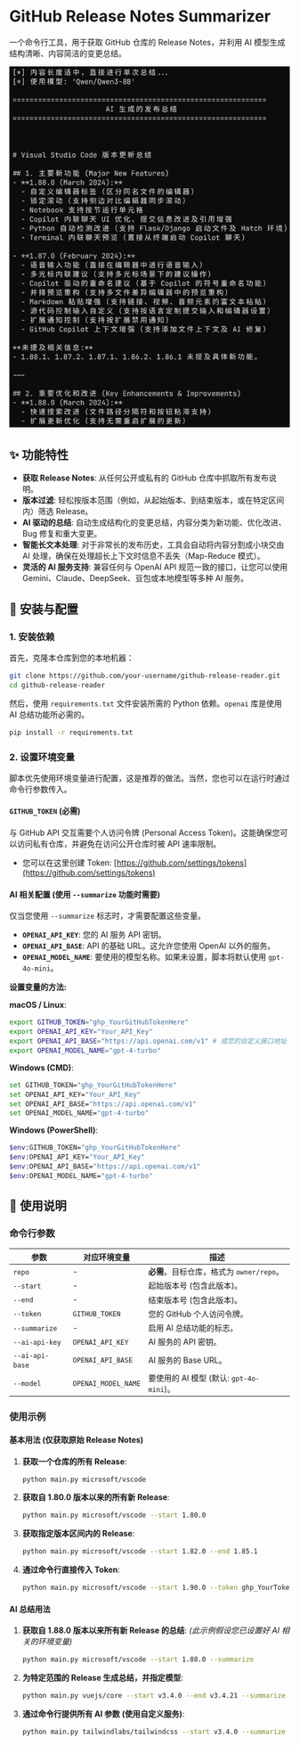 # GitHub Release Notes Summarizer

一个命令行工具，用于获取 GitHub 仓库的 Release Notes，并利用 AI 模型生成结构清晰、内容简洁的变更总结。

![截图](docs/screenshot.png)

## ✨ 功能特性

- **获取 Release Notes**: 从任何公开或私有的 GitHub 仓库中抓取所有发布说明。
- **版本过滤**: 轻松按版本范围（例如，从起始版本、到结束版本，或在特定区间内）筛选 Release。
- **AI 驱动的总结**: 自动生成结构化的变更总结，内容分类为新功能、优化改进、Bug 修复和重大变更。
- **智能长文本处理**: 对于非常长的发布历史，工具会自动将内容分割成小块交由 AI 处理，确保在处理超长上下文时信息不丢失（Map-Reduce 模式）。
- **灵活的 AI 服务支持**: 兼容任何与 OpenAI API 规范一致的接口，让您可以使用 Gemini、Claude、DeepSeek、豆包或本地模型等多种 AI 服务。

## 🚀 安装与配置

### 1. 安装依赖

首先，克隆本仓库到您的本地机器：

```bash
git clone https://github.com/your-username/github-release-reader.git
cd github-release-reader
```

然后，使用 `requirements.txt` 文件安装所需的 Python 依赖。`openai` 库是使用 AI 总结功能所必需的。

```bash
pip install -r requirements.txt
```

### 2. 设置环境变量

脚本优先使用环境变量进行配置，这是推荐的做法。当然，您也可以在运行时通过命令行参数传入。

#### **`GITHUB_TOKEN` (必需)**

与 GitHub API 交互需要个人访问令牌 (Personal Access Token)。这能确保您可以访问私有仓库，并避免在访问公开仓库时被 API 速率限制。

- 您可以在这里创建 Token: [https://github.com/settings/tokens](https://github.com/settings/tokens)

#### **AI 相关配置 (使用 `--summarize` 功能时需要)**

仅当您使用 `--summarize` 标志时，才需要配置这些变量。

- **`OPENAI_API_KEY`**: 您的 AI 服务 API 密钥。
- **`OPENAI_API_BASE`**: API 的基础 URL。这允许您使用 OpenAI 以外的服务。
- **`OPENAI_MODEL_NAME`**: 要使用的模型名称。如果未设置，脚本将默认使用 `gpt-4o-mini`。

**设置变量的方法:**

**macOS / Linux**:

```bash
export GITHUB_TOKEN="ghp_YourGitHubTokenHere"
export OPENAI_API_KEY="Your_API_Key"
export OPENAI_API_BASE="https://api.openai.com/v1" # 或您的自定义接口地址
export OPENAI_MODEL_NAME="gpt-4-turbo"
```

**Windows (CMD)**:

```bash
set GITHUB_TOKEN="ghp_YourGitHubTokenHere"
set OPENAI_API_KEY="Your_API_Key"
set OPENAI_API_BASE="https://api.openai.com/v1"
set OPENAI_MODEL_NAME="gpt-4-turbo"
```

**Windows (PowerShell)**:

```bash
$env:GITHUB_TOKEN="ghp_YourGitHubTokenHere"
$env:OPENAI_API_KEY="Your_API_Key"
$env:OPENAI_API_BASE="https://api.openai.com/v1"
$env:OPENAI_MODEL_NAME="gpt-4-turbo"
```

## 📖 使用说明

### 命令行参数

| 参数 | 对应环境变量 | 描述 |
|---|---|---|
| `repo` | - | **必需**。目标仓库，格式为 `owner/repo`。 |
| `--start` | - | 起始版本号 (包含此版本)。 |
| `--end` | - | 结束版本号 (包含此版本)。 |
| `--token` | `GITHUB_TOKEN` | 您的 GitHub 个人访问令牌。 |
| `--summarize` | - | 启用 AI 总结功能的标志。 |
| `--ai-api-key` | `OPENAI_API_KEY` | AI 服务的 API 密钥。 |
| `--ai-api-base`| `OPENAI_API_BASE` | AI 服务的 Base URL。 |
| `--model` | `OPENAI_MODEL_NAME`| 要使用的 AI 模型 (默认: `gpt-4o-mini`)。 |

### 使用示例

#### 基本用法 (仅获取原始 Release Notes)

1.  **获取一个仓库的所有 Release**:
    ```bash
    python main.py microsoft/vscode
    ```

2.  **获取自 1.80.0 版本以来的所有新 Release**:
    ```bash
    python main.py microsoft/vscode --start 1.80.0
    ```

3.  **获取指定版本区间内的 Release**:
    ```bash
    python main.py microsoft/vscode --start 1.82.0 --end 1.85.1
    ```

4.  **通过命令行直接传入 Token**:
    ```bash
    python main.py microsoft/vscode --start 1.90.0 --token ghp_YourTokenHere...
    ```

#### AI 总结用法

1.  **获取自 1.88.0 版本以来所有新 Release 的总结**:
    *(此示例假设您已设置好 AI 相关的环境变量)*
    ```bash
    python main.py microsoft/vscode --start 1.88.0 --summarize
    ```

2.  **为特定范围的 Release 生成总结，并指定模型**:
    ```bash
    python main.py vuejs/core --start v3.4.0 --end v3.4.21 --summarize --model gpt-4-turbo
    ```

3.  **通过命令行提供所有 AI 参数 (使用自定义服务)**:
    ```bash
    python main.py tailwindlabs/tailwindcss --start v3.4.0 --summarize --ai-api-key "sk-..." --ai-api-base "https://api.groq.com/openai/v1" --model "llama3-70b-8192"
    ```
